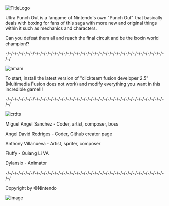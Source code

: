 ![TitleLogo](https://github.com/user-attachments/assets/e05493d4-5c50-4612-9950-0c7478ae7991)

Ultra Punch Out is a fangame of Nintendo's own "Punch Out" that basically deals with boxing for fans
of this saga with more new and original things within it such as mechanics and characters.

Can you defeat them all and reach the final circuit and be the boxin world champion!?

-/-/-/-/-/-/-/-/-/-/-/-/-/-/-/-/-/-/-/-/-/-/-/-/-/-/-/-/-/-/-/-/-/-/-/-/-/-/-/-/-/-/-/-/-/

![hmam](https://github.com/user-attachments/assets/5181dca7-c630-4fe9-bd49-b54774a2dd09)

To start, install the latest version of "clickteam fusion developer 2.5"
(Multimedia Fusion does not work) and modify everything you want in this incredible game!!!

-/-/-/-/-/-/-/-/-/-/-/-/-/-/-/-/-/-/-/-/-/-/-/-/-/-/-/-/-/-/-/-/-/-/-/-/-/-/-/-/-/-/-/-/-/

![crdts](https://github.com/user-attachments/assets/6605fa4b-07fc-4312-ac01-f6006a54be22)

Miguel Angel Sanchez - Coder, artist, composer, boss

Angel David Rodriges - Coder, Github creator page

Anthony Villanueva - Artist, spriter, composer

Fluffy - Quiang Li VA

Dylansio - Animator

-/-/-/-/-/-/-/-/-/-/-/-/-/-/-/-/-/-/-/-/-/-/-/-/-/-/-/-/-/-/-/-/-/-/-/-/-/-/-/-/-/-/-/-/-/

Copyright by ©Nintendo

![image](https://github.com/user-attachments/assets/ee19bbde-06fe-422e-99c9-feaa207503c2)
